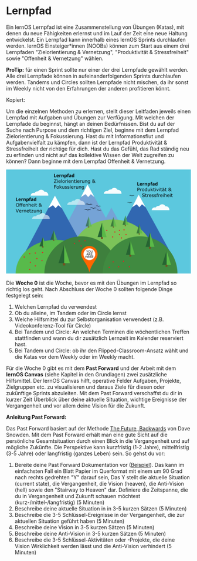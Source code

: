 # Lernpfad

Ein lernOS Lernpfad ist eine Zusammenstellung von Übungen (Katas), mit denen du neue Fähigkeiten erlernst und im Lauf der Zeit eine neue Haltung entwickelst. Ein Lernpfad kann innerhalb eines lernOS Sprints durchlaufen werden. lernOS Einsteiger*innen (NOOBs) können zum Start aus einem  drei Lernpfaden "Zielorientierung & Vernetzung", "Produktivität & Stressfreiheit" sowie "Offenheit & Vernetzung" wählen.

**ProTip:** für einen Sprint sollte nur einer der drei Lernpfade gewählt werden. Alle drei Lernpfade können in aufeinanderfolgenden Sprints durchlaufen werden. Tandems und Circles sollten Lernpfade nicht mischen, da ihr sonst im Weekly nicht von den Erfahrungen der anderen profitieren könnt.

Kopiert:

Um die einzelnen Methoden zu erlernen, stellt dieser Leitfaden jeweils einen Lernpfad mit Aufgaben und Übungen zur Verfügung. Mit welchen der Lernpfade du beginnst, hängt an deinen Bedürfnissen. Bist du auf der Suche nach Purpose und dem richtigen Ziel, beginne mit dem Lernpfad Zielorientierung & Fokussierung. Hast du mit Informationsflut und Aufgabenvielfalt zu kämpfen, dann ist der Lernpfad Produktivität & Stressfreiheit der richtige für dich. Hast du das Gefühl, das Rad ständig neu zu erfinden und nicht auf das kollektive Wissen der Welt zugreifen zu können? Dann beginne mit dem Lernpfad Offenheit & Vernetzung.

![lernOS Lernpfade für Einsteiger*innen](./images/lernOS-Lernpfade.png)

Die **Woche 0** ist die Woche, bevor es mit den Übungen im Lernpfad so richtig los geht. Nach Abschluss der Woche 0 sollten folgende Dinge festgelegt sein:

1. Welchen Lernpfad du verwendest
2. Ob du alleine, im Tandem oder im Circle lernst
3. Welche Hilfsmittel du zur Selbstorganisation verwendest (z.B. Videokonferenz-Tool für Circle)
4. Bei Tandem und Circle: An welchen Terminen die wöchentlichen Treffen stattfinden und wann du dir zusätzlich Lernzeit im Kalender reserviert hast.
5. Bei Tandem und Circle: ob ihr den Flipped-Classroom-Ansatz wählt und die Katas vor dem Weekly oder im Weekly macht.

Für die Woche 0 gibt es mit dem **Past Forward** und der Arbeit mit dem **lernOS Canvas** (siehe Kapitel in den Grundlagen) zwei zusätzliche Hilfsmittel. Der lernOS Canvas hilft, operative Felder Aufgaben, Projekte, Zielgruppen etc. zu visualisieren und daraus Ziele für diesen oder zukünftige Sprints abzuleiten. Mit dem Past Forward verschaffst du dir in kurzer Zeit Überblick über deine aktuelle Situation, wichtige Ereignisse der Vergangenheit und vor allem deine Vision für die Zukunft.

**Anleitung Past Forward:**

Das Past Forward basiert auf der Methode [The Future, Backwards](https://cognitive-edge.com/methods/the-future-backwards/) von Dave Snowden. Mit dem Past Forward erhält man eine gute Sicht auf die persönliche Gesamtsituation durch einen Blick in die Vergangenheit und auf mögliche Zukünfte. Die Perspektive kann kurzfristig (1-2 Jahre), mittelfristig (3-5 Jahre) oder langfristig (ganzes Leben) sein. So gehst du vor:

1. Bereite deine Past Forward Dokumentation vor ([Beispiel](https://cognitive-edge.com/wp-content/uploads/2015/01/3---ChrisFl-IMG-0058-wpcf_300x225.jpg)). Das kann im einfachsten Fall ein Blatt Papier im Querformat mit einem um 90 Grad nach rechts gedrehten "Y" darauf sein, Das Y stellt die aktuelle Situation (current state), die Vergangenheit, die Vision (heaven), die Anti-Vision (hell) sowie den "Stairway to Heaven" dar. Definiere die Zeitspanne, die du in Vergangenheit und Zukunft schauen möchtest (kurz-/mittel-/langfristig) (5 Minuten)
2. Beschreibe deine aktuelle Situation in in 3-5 kurzen Sätzen (5 Minuten)
3. Beschreibe die 3-5 Schlüssel-Ereignisse in der Vergangenheit, die zur aktuellen Situation geführt haben (5 Minuten)
4. Beschreibe deine Vision in 3-5 kurzen Sätzen (5 Minuten)
5. Beschreibe deine Anti-Vision in 3-5 kurzen Sätzen (5 Minuten)
6. Beschreibe die 3-5 Schlüssel-Aktivitäten oder -Projekte, die deine Vision Wirklichkeit werden lässt und die Anti-Vision verhindert (5 Minuten)

